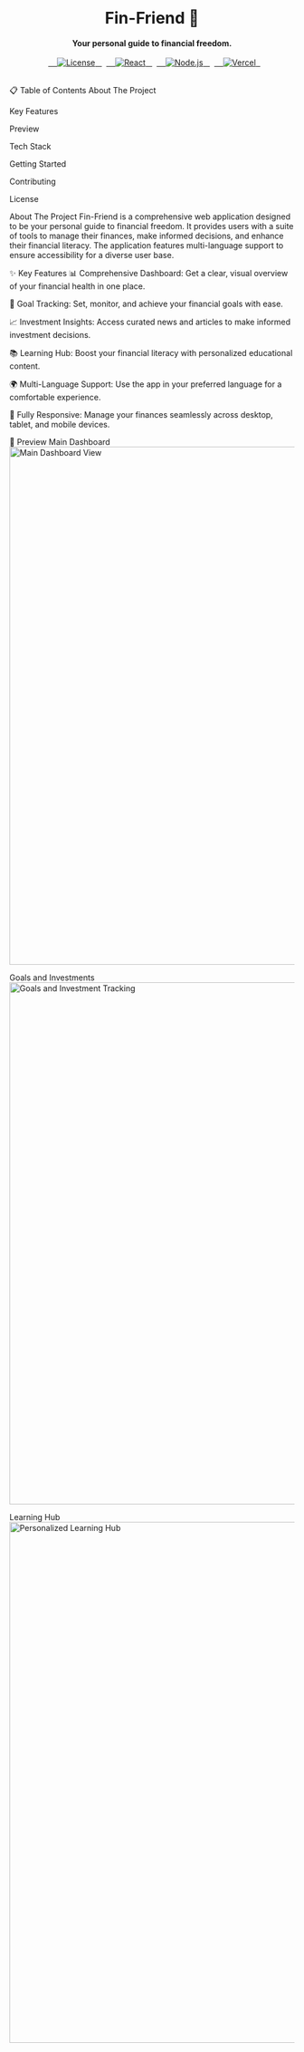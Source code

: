 <div align="center">
<br />
<h1>Fin-Friend 💸</h1>
<strong>Your personal guide to financial freedom.</strong>
<br />
<br />
</div>

<div align="center">
  <a href="LICENSE.md">
    <img src="https://img.shields.io/badge/license-MIT-green.svg" alt="License" />
  </a>
  <a href="https://react.dev/">
    <img src="https://img.shields.io/badge/React-20232A?style=for-the-badge&logo=react&logoColor=61DAFB" alt="React" />
  </a>
  <a href="https://nodejs.org/">
    <img src="https://img.shields.io/badge/Node.js-339933?style=for-the-badge&logo=nodedotjs&logoColor=white" alt="Node.js" />
  </a>
  <a href="https://vercel.com">
    <img src="https://img.shields.io/badge/deployed%20on-Vercel-black?style=for-the-badge&logo=vercel" alt="Vercel" />
  </a>
</div>

<br>

📋 Table of Contents
About The Project

Key Features

Preview

Tech Stack

Getting Started

Contributing

License

About The Project
Fin-Friend is a comprehensive web application designed to be your personal guide to financial freedom. It provides users with a suite of tools to manage their finances, make informed decisions, and enhance their financial literacy. The application features multi-language support to ensure accessibility for a diverse user base.

✨ Key Features
📊 Comprehensive Dashboard: Get a clear, visual overview of your financial health in one place.

🎯 Goal Tracking: Set, monitor, and achieve your financial goals with ease.

📈 Investment Insights: Access curated news and articles to make informed investment decisions.

📚 Learning Hub: Boost your financial literacy with personalized educational content.

🌍 Multi-Language Support: Use the app in your preferred language for a comfortable experience.

📱 Fully Responsive: Manage your finances seamlessly across desktop, tablet, and mobile devices.

🚀 Preview
Main Dashboard
<img width="1911" height="915" alt="Main Dashboard View" src="https://github.com/user-attachments/assets/b8165ca0-efec-404a-b43b-32c1fa8f76d7" />

Goals and Investments
<img width="1919" height="922" alt="Goals and Investment Tracking" src="https://github.com/user-attachments/assets/c46d7f10-a64f-4a97-8a94-4075fb0b11af" />

Learning Hub
<img width="1911" height="920" alt="Personalized Learning Hub" src="https://github.com/user-attachments/assets/06769dc3-42fa-4435-a9ec-c75fde01ce54" />
